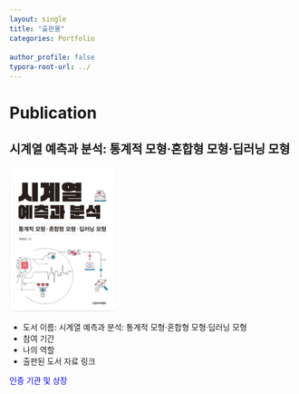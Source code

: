 ```yaml
---
layout: single
title: "출판물"
categories: Portfolio

author_profile: false
typora-root-url: ../
---
```

# Publication

## 시계열 예측과 분석: 통계적 모형·혼합형 모형·딥러닝 모형

<img src="/images/2024-05-08-Publication/SCR-20240512-cbsl.png" alt="SCR-20240512-cbsl" style="zoom:25%;" />

- 도서 이름: 시계열 예측과 분석: 통계적 모형·혼합형 모형·딥러닝 모형
- 참여 기간
- 나의 역할
- 출판된 도서 자료 링크

<a onclick="window.open('/images/2024-05-08-Publication/SCR-20240512-cbsl.png', 'popup', 'width=600,height=400')" style="color: blue; cursor: pointer;">인증 기관 및 상장</a>

